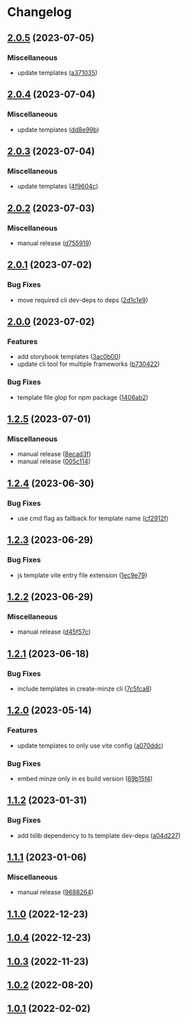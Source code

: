 # Changelog

## [2.0.5](https://github.com/n6ai/minze/compare/create-minze-v2.0.4...create-minze-v2.0.5) (2023-07-05)


### Miscellaneous

* update templates ([a371035](https://github.com/n6ai/minze/commit/a371035b631928e4ff90951a9b2aa1367b091242))

## [2.0.4](https://github.com/n6ai/minze/compare/create-minze-v2.0.3...create-minze-v2.0.4) (2023-07-04)


### Miscellaneous

* update templates ([dd8e99b](https://github.com/n6ai/minze/commit/dd8e99b54da93cff642bf9baa390c4f10608388d))

## [2.0.3](https://github.com/n6ai/minze/compare/create-minze-v2.0.2...create-minze-v2.0.3) (2023-07-04)


### Miscellaneous

* update templates ([4f9604c](https://github.com/n6ai/minze/commit/4f9604c92cb964f503adb0222efd1a6aa14b7703))

## [2.0.2](https://github.com/n6ai/minze/compare/create-minze-v2.0.1...create-minze-v2.0.2) (2023-07-03)


### Miscellaneous

* manual release ([d755919](https://github.com/n6ai/minze/commit/d7559195942cd9addc16e89379e954d86a1c4c84))

## [2.0.1](https://github.com/n6ai/minze/compare/create-minze-v2.0.0...create-minze-v2.0.1) (2023-07-02)


### Bug Fixes

* move required cli dev-deps to deps ([2d1c1e9](https://github.com/n6ai/minze/commit/2d1c1e9e49b1c1a206d573c0c5391785990dc8a6))

## [2.0.0](https://github.com/n6ai/minze/compare/create-minze-v1.2.5...create-minze-v2.0.0) (2023-07-02)


### Features

* add storybook templates ([3ac0b00](https://github.com/n6ai/minze/commit/3ac0b00b79a227965cfaf849fa8a08d78b308e4b))
* update cli tool for multiple frameworks ([b730422](https://github.com/n6ai/minze/commit/b73042254365359c63b7830f9cc1a03ec0ea32b9))


### Bug Fixes

* template file glop for npm package ([1406ab2](https://github.com/n6ai/minze/commit/1406ab2bc4d5226f599043985406bdd634d616ed))

## [1.2.5](https://github.com/n6ai/minze/compare/create-minze-v1.2.4...create-minze-v1.2.5) (2023-07-01)


### Miscellaneous

* manual release ([8ecad3f](https://github.com/n6ai/minze/commit/8ecad3f6c6e1a9062353f986f80946116c419e65))
* manual release ([005c114](https://github.com/n6ai/minze/commit/005c114425f6f6cca1e15ef2616d85f0a21ada33))

## [1.2.4](https://github.com/n6ai/minze/compare/create-minze-v1.2.3...create-minze-v1.2.4) (2023-06-30)


### Bug Fixes

* use cmd flag as fallback for template name ([cf2912f](https://github.com/n6ai/minze/commit/cf2912f5b8753248dc0d568b06394b38e56edd72))

## [1.2.3](https://github.com/n6ai/minze/compare/create-minze-v1.2.2...create-minze-v1.2.3) (2023-06-29)


### Bug Fixes

* js template vite entry file extension ([1ec9e79](https://github.com/n6ai/minze/commit/1ec9e79b4d43eb51a0a9873d4e94f31851b1bd61))

## [1.2.2](https://github.com/n6ai/minze/compare/create-minze-v1.2.1...create-minze-v1.2.2) (2023-06-29)


### Miscellaneous

* manual release ([d45f57c](https://github.com/n6ai/minze/commit/d45f57c94a88f29f18ac49f7085cffab6170dd5e))

## [1.2.1](https://github.com/n6ai/minze/compare/create-minze-v1.2.0...create-minze-v1.2.1) (2023-06-18)


### Bug Fixes

* include templates in create-minze cli ([7c5fca8](https://github.com/n6ai/minze/commit/7c5fca8d00a747a734557b61d3b390c4f7b3cec9))

## [1.2.0](https://github.com/n6ai/minze/compare/create-minze-v1.1.2...create-minze-v1.2.0) (2023-05-14)


### Features

* update templates to only use vite config ([a070ddc](https://github.com/n6ai/minze/commit/a070ddc032afb8a187aabbb8811ea3ca98df6dc0))


### Bug Fixes

* embed minze only in es build version ([69b15f4](https://github.com/n6ai/minze/commit/69b15f48f284aced5f9fa6021d26a0f983a0fa38))

## [1.1.2](https://github.com/n6ai/minze/compare/create-minze-v1.1.1...create-minze-v1.1.2) (2023-01-31)


### Bug Fixes

* add tslib dependency to ts template dev-deps ([a04d227](https://github.com/n6ai/minze/commit/a04d22706263dd0afbe2a32f85a5309c30099648))

## [1.1.1](https://github.com/n6ai/minze/compare/create-minze-v1.1.0...create-minze-v1.1.1) (2023-01-06)


### Miscellaneous

* manual release ([9688264](https://github.com/n6ai/minze/commit/9688264145847462639a1d8fc3017e35cfbc7288))

## [1.1.0](https://github.com/n6ai/minze/compare/create-minze@1.0.4...create-minze-v1.1.0) (2022-12-23)

## [1.0.4](https://github.com/n6ai/minze/compare/create-minze@1.0.3...create-minze@1.0.4) (2022-12-23)

## [1.0.3](https://github.com/n6ai/minze/compare/create-minze@1.0.2...create-minze@1.0.3) (2022-11-23)

## [1.0.2](https://github.com/n6ai/minze/compare/create-minze@1.0.1...create-minze@1.0.2) (2022-08-20)

## [1.0.1](https://github.com/n6ai/minze/compare/create-minze@1.0.0...create-minze@1.0.1) (2022-02-02)
